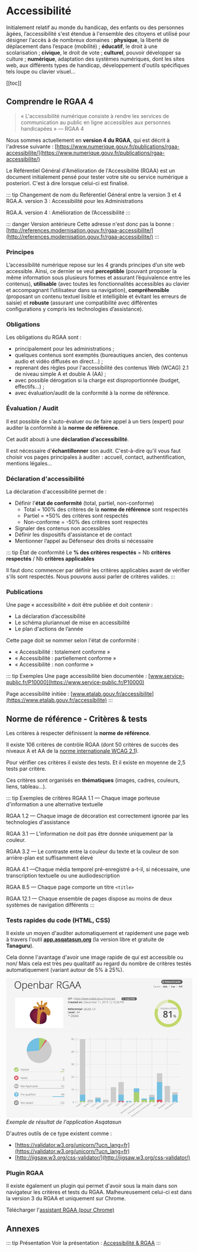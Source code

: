 # Accessibilité 

Initialement relatif au monde du handicap, des enfants ou des personnes âgées, l’accessibilité s'est étendue à l'ensemble des citoyens et utilisé pour désigner l'accès à de nombreux domaines : **physique**, la liberté de déplacement dans l’espace (mobilité) ; **éducatif**, le droit à une scolarisation ; **civique**, le droit de vote ; **culturel**, pouvoir développer sa culture ; **numérique**, adaptation des systèmes numériques, dont les sites web, aux différents types de handicap, développement d'outils spécifiques tels loupe ou clavier visuel...


[[toc]]

## Comprendre le RGAA 4 

> « L'accessibilité numérique consiste à rendre les services de communication au public en ligne accessibles aux personnes handicapées » — RGAA 4

Nous sommes actuellement en **version 4 du RGAA**, qui est décrit à l'adresse suivante : [https://www.numerique.gouv.fr/publications/rgaa-accessibilite/](https://www.numerique.gouv.fr/publications/rgaa-accessibilite/)

Le Référentiel Général d'Amélioration de l'Accessibilité (RGAA) est un document initialement pensé pour tester votre site ou service numérique a posteriori. C'est à dire lorsque celui-ci est finalisé. 

::: tip Changement de nom du Reférentiel Général entre la version 3 et 4
RGA.A. version 3 : Accessibilité pour les Administrations

RGA.A. version 4 : Amélioration de l’Accessibilité 
:::

::: danger Version antérieure
Cette adresse n'est donc pas la bonne : [http://references.modernisation.gouv.fr/rgaa-accessibilite/](http://references.modernisation.gouv.fr/rgaa-accessibilite/)
:::

### Principes

L’accessibilité numérique repose sur les 4 grands principes d’un site web accessible. Ainsi, ce dernier se veut **perceptible** (pouvant proposer la même information sous plusieurs formes et assurant l’équivalence entre les contenus), **utilisable** (avec toutes les fonctionnalités accessibles au clavier et accompagnant l’utilisateur dans sa navigation), **compréhensible** (proposant un contenu textuel lisible et intelligible et évitant les erreurs de saisie) et **robuste** (assurant une compatibilité avec différentes configurations y compris les technologies d’assistance).

### Obligations 

Les obligations du RGAA sont :
- principalement pour les administrations ;
- quelques contenus sont exemptés (bureautiques ancien, des contenus audio et vidéo diffusés en direct…) ;
- reprenant des règles pour l'accessibilité des contenus Web (WCAG) 2.1 de niveau simple A et double A (AA) ;
- avec possible dérogation si la charge est disproportionnée (budget, effectifs…) ;
- avec évaluation/audit de la conformité à la norme de référence.

### Évaluation / Audit

Il est possible de s'auto-évaluer ou de faire appel à un tiers (expert) pour auditer la conformité à la **norme de référence**.

Cet audit abouti à une **déclaration d’accessibilité**.

Il est nécessaire d'**échantillonner** son audit. C'est-à-dire qu'il vous faut choisir vos pages principales à auditer : accueil, contact, authentification, mentions légales… 

### Déclaration d'accessibilité

La déclaration d'accessibilité permet de :
- Définir l'**état de conformité** (total, partiel, non-conforme)
	- Total = 100% des critères de la **norme de référence** sont respectés
	- Partiel = +50% des critères sont respectés
	- Non-conforme = -50% des critères sont respectés
- Signaler des contenus non accessibles
- Définir les dispositifs d'assistance et de contact
- Mentionner l’appel au Défenseur des droits si nécessaire

::: tip État de conformité 
Le **% des critères respectés** = Nb **critères respectés** / Nb **critères applicables**

Il faut donc commencer par définir les critères applicables avant de vérifier s'ils sont respectés. Nous pouvons aussi parler de critères valides.
:::

### Publications

Une page « accessibilité » doit être publiée et doit contenir :  
- La déclaration d’accessibilité
- Le schéma pluriannuel de mise en accessibilité 
- Le plan d'actions de l’année

Cette page doit se nommer selon l'état de conformité :
- « Accessibilité : totalement conforme »
- « Accessibilité : partiellement conforme »
- « Accessibilité : non conforme » 

::: tip Exemples 
Une page accessibilité bien documentée : [www.service-public.fr/P10000](https://www.service-public.fr/P10000)

Page accessibilité initiée : [www.etalab.gouv.fr/accessibilite](https://www.etalab.gouv.fr/accessibilite)
:::

## Norme de référence - Critères & tests

Les critères à respecter définissent la **norme de référence**.

Il existe 106 critères de contrôle RGAA (dont 50 critères de succès des niveaux A et AA de la [norme internationale WCAG 2.1](https://www.w3.org/TR/WCAG21/)).

Pour vérifier ces critères il existe des tests. Et il existe en moyenne de 2,5 tests par critère.

Ces critères sont organisés en **thématiques** (images, cadres, couleurs, liens, tableau...).

::: tip Exemples de critères 
RGAA 1.1 — Chaque image porteuse d'information a une alternative textuelle

RGAA 1.2 — Chaque image de décoration est correctement ignorée par les technologies d'assistance 

RGAA 3.1 — L'information ne doit pas être donnée uniquement par la couleur.

RGAA 3.2 — Le contraste entre la couleur du texte et la couleur de son arrière-plan est suffisamment élevé

RGAA 4.1 —Chaque média temporel pré-enregistré a-t-il, si nécessaire, une transcription textuelle ou une audiodescription

RGAA 8.5 — Chaque page comporte un titre `<title>` 

RGAA 12.1 — Chaque ensemble de pages dispose au moins de deux systèmes de navigation différents
::: 

### Tests rapides du code (HTML, CSS)

Il existe un moyen d'auditer automatiquement et rapidement une page web à travers l'outil **[app.asqatasun.org](https://app.asqatasun.org)** (la version libre et gratuite de **Tanaguru**). 

Cela donne l'avantage d'avoir une image rapide de qui est accessible ou non/ Mais cela est très peu qualitatif au regard du nombre de critères testés automatiquement (variant autour de 5% à 25%).

![Exemple de résultat de l'application Asqatasun](./images/exemple-asqatasun.png)
_Exemple de résultat de l'application Asqatasun_

D'autres outils de ce type existent comme :
- [https://validator.w3.org/unicorn/?ucn_lang=fr](https://validator.w3.org/unicorn/?ucn_lang=fr)
- [http://jigsaw.w3.org/css-validator/](http://jigsaw.w3.org/css-validator/)

### Plugin RGAA

Il existe également un plugin qui permet d'avoir sous la main dans son navigateur les critères et tests du RGAA. Malheureusement celui-ci est dans la version 3 du RGAA et uniquement sur Chrome.

Télécharger l'[assistant RGAA (pour Chrome)](https://chrome.google.com/webstore/detail/assistant-rgaa/cgpmofepeeiaaljkcclfldhaalfpcand?hl=fr)

## Annexes 

::: tip Présentation 
Voir la présentation : [Accessibilité & RGAA](https://speakerdeck.com/eig2018/presentation-accessibilite-rgaa)
:::

